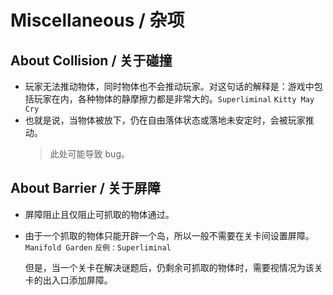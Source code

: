 # Miscellaneous / 杂项

## About Collision / 关于碰撞

- 玩家无法推动物体，同时物体也不会推动玩家。对这句话的解释是：游戏中包括玩家在内，各种物体的静摩擦力都是非常大的。`Superliminal` `Kitty May Cry`
- 也就是说，当物体被放下，仍在自由落体状态或落地未安定时，会被玩家推动。
    > 此处可能导致 bug。

## About Barrier / 关于屏障

- 屏障阻止且仅阻止可抓取的物体通过。
- 由于一个抓取的物体只能开辟一个岛，所以一般不需要在关卡间设置屏障。`Manifold Garden` `反例：Superliminal`

    但是，当一个关卡在解决谜题后，仍剩余可抓取的物体时，需要视情况为该关卡的出入口添加屏障。
